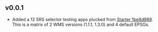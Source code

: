 ## v0.0.1
- Added a 12 SRS selector testing apps plucked from [Starter 1be8d889](https://github.com/mapbender/mapbender-starter/commit/1be8d8892af25fcf9d185bfeda49f7004bc618c9).
  This is a matrix of 2 WMS versions (1.1.1, 1.3.0) and 4 default EPSGs.
  
